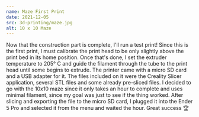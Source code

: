 ```yaml
---
name: Maze First Print
date: 2021-12-05
src: 3d-printing/maze.jpg
alt: 10 x 10 Maze
---
```


Now that the construction part is complete, I'll run a test print!
Since this is the first print, I must calibrate the print head to be only slightly above the print bed in its home position. Once that's done, I set the extruder temperature to 205° C and guide the filament through the tube to the print head until some begins to extrude.
The printer came with a micro SD card and a USB adapter for it. The files included on it were the Creality Slicer application, several STL files and some already pre-sliced files.
I decided to go with the 10x10 maze since it only takes an hour to complete and uses minimal filament, since my goal was just to see if the thing worked.
After slicing and exporting the file to the micro SD card, I plugged it into the Ender 5 Pro and selected it from the menu and waited the hour. Great success :trophy:
